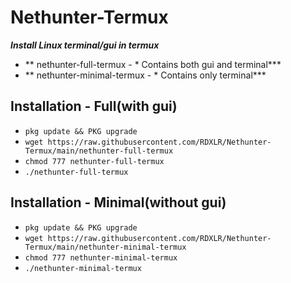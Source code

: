 # Nethunter-Termux
***Install Linux terminal/gui in termux***

- ** nethunter-full-termux - * Contains both gui and terminal***
- ** nethunter-minimal-termux - * Contains only terminal***

## Installation - Full(with gui)
* `pkg update && PKG upgrade`
* `wget https://raw.githubusercontent.com/RDXLR/Nethunter-Termux/main/nethunter-full-termux`
* `chmod 777 nethunter-full-termux`
* `./nethunter-full-termux`

## Installation - Minimal(without gui)
* `pkg update && PKG upgrade`
* `wget https://raw.githubusercontent.com/RDXLR/Nethunter-Termux/main/nethunter-minimal-termux`
* `chmod 777 nethunter-minimal-termux`
* `./nethunter-minimal-termux`

